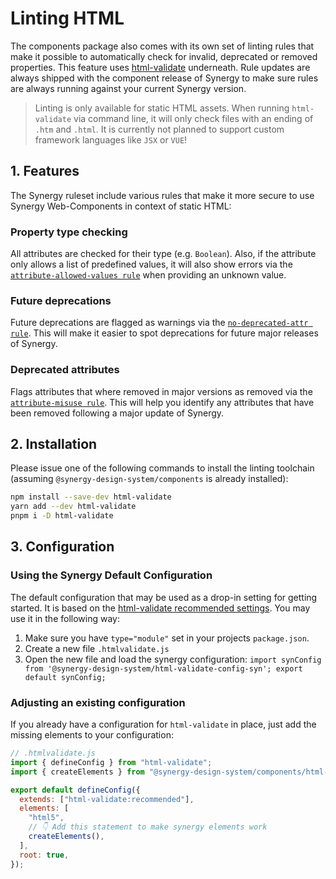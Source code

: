 # Linting HTML

The components package also comes with its own set of linting rules that make it possible to automatically check for invalid, deprecated or removed properties. This feature uses [html-validate](https://html-validate.org/) underneath. Rule updates are always shipped with the component release of Synergy to make sure rules are always running against your current Synergy version.

> Linting is only available for static HTML assets. When running `html-validate` via command line, it will only check files with an ending of `.htm` and `.html`.
> It is currently not planned to support custom framework languages like `JSX` or `VUE`!

## 1. Features

The Synergy ruleset include various rules that make it more secure to use Synergy Web-Components in context of static HTML:

### Property type checking

All attributes are checked for their type (e.g. `Boolean`).
Also, if the attribute only allows a list of predefined values, it will also show errors via the [`attribute-allowed-values rule`](https://html-validate.org/rules/attribute-allowed-values.html) when providing an unknown value.

### Future deprecations

Future deprecations are flagged as warnings via the [`no-deprecated-attr rule`](https://html-validate.org/rules/no-deprecated-attr.html).
This will make it easier to spot deprecations for future major releases of Synergy.

### Deprecated attributes

Flags attributes that where removed in major versions as removed via the [`attribute-misuse rule`](https://html-validate.org/rules/attribute-misuse.html). This will help you identify any attributes that have been removed following a major update of Synergy.

## 2. Installation

Please issue one of the following commands to install the linting toolchain (assuming `@synergy-design-system/components` is already installed):

```bash
npm install --save-dev html-validate
yarn add --dev html-validate
pnpm i -D html-validate
```

## 3. Configuration

### Using the Synergy Default Configuration

The default configuration that may be used as a drop-in setting for getting started. It is based on the [html-validate recommended settings](https://html-validate.org/rules/presets.html#html-validate-recommended). You may use it in the following way:

1. Make sure you have `type="module"` set in your projects `package.json`.
2. Create a new file `.htmlvalidate.js`
3. Open the new file and load the synergy configuration: `import synConfig from '@synergy-design-system/html-validate-config-syn'; export default synConfig;`

### Adjusting an existing configuration

If you already have a configuration for `html-validate` in place, just add the missing elements to your configuration:

```javascript
// .htmlvalidate.js
import { defineConfig } from "html-validate";
import { createElements } from "@synergy-design-system/components/html-validate/scripts/createElements.js";

export default defineConfig({
  extends: ["html-validate:recommended"],
  elements: [
    "html5",
    // 👇 Add this statement to make synergy elements work
    createElements(),
  ],
  root: true,
});
```
